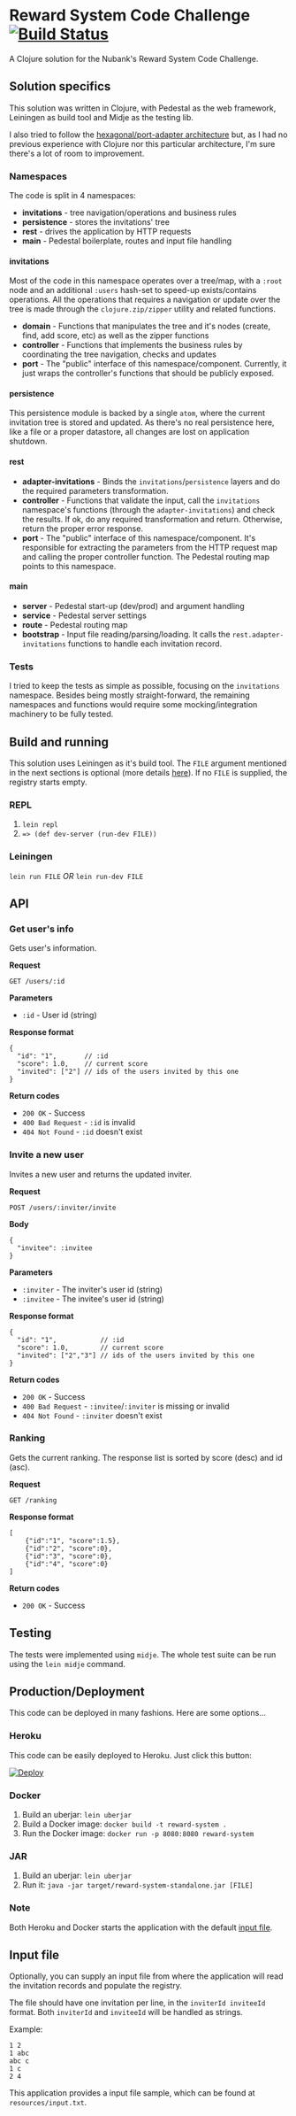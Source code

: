 # Reward System Code Challenge [![Build Status](https://travis-ci.org/tavlima/code-challenge-reward-system.svg?branch=master)](https://travis-ci.org/tavlima/code-challenge-reward-system)

A Clojure solution for the Nubank's Reward System Code Challenge.

## Solution specifics

This solution was written in Clojure, with Pedestal as the web framework, Leiningen as build tool and Midje as the testing lib.

I also tried to follow the [hexagonal/port-adapter architecture](http://alistair.cockburn.us/Hexagonal+architecture) but, as I had no previous experience with Clojure nor this particular architecture, I'm sure there's a lot of room to improvement.  

### Namespaces

The code is split in 4 namespaces:

* **invitations** - tree navigation/operations and business rules
* **persistence** - stores the invitations' tree
* **rest** - drives the application by HTTP requests
* **main** - Pedestal boilerplate, routes and input file handling

#### invitations

Most of the code in this namespace operates over a tree/map, with a `:root` node and an additional `:users` hash-set to speed-up exists/contains operations. All the operations that requires a navigation or update over the tree is made through the `clojure.zip/zipper` utility and related functions.

* **domain** - Functions that manipulates the tree and it's nodes (create, find, add score, etc) as well as the zipper functions
* **controller** - Functions that implements the business rules by coordinating the tree navigation, checks and updates
* **port** - The "public" interface of this namespace/component. Currently, it just wraps the controller's functions that should be publicly exposed.

#### persistence

This persistence module is backed by a single `atom`, where the current invitation tree is stored and updated. As there's no real persistence here, like a file or a proper datastore, all changes are lost on application shutdown.

#### rest

* **adapter-invitations** - Binds the `invitations`/`persistence` layers and do the required parameters transformation. 
* **controller** - Functions that validate the input, call the `invitations` namespace's functions (through the `adapter-invitations`) and check the results. If ok, do any required transformation and return. Otherwise, return the proper error response.
* **port** - The "public" interface of this namespace/component. It's responsible for extracting the parameters from the HTTP request map and calling the proper controller function. The Pedestal routing map points to this namespace.

#### main

* **server** - Pedestal start-up (dev/prod) and argument handling
* **service** - Pedestal server settings
* **route** - Pedestal routing map
* **bootstrap** - Input file reading/parsing/loading. It calls the `rest.adapter-invitations` functions to handle each invitation record. 

### Tests

I tried to keep the tests as simple as possible, focusing on the `invitations` namespace. Besides being mostly straight-forward, the remaining namespaces and functions would require some mocking/integration machinery to be fully tested.

## Build and running

This solution uses Leiningen as it's build tool. The `FILE` argument mentioned in the next sections is optional (more details [here](#input-file)). If no `FILE` is supplied, the registry starts empty.

### REPL

1. `lein repl`
2. `=> (def dev-server (run-dev FILE))`

### Leiningen

`lein run FILE` _OR_ `lein run-dev FILE`

## API

### Get user's info

Gets user's information.

**Request**

`GET /users/:id`

**Parameters**

* `:id` - User id (string)

**Response format**

```
{
  "id": "1",       // :id
  "score": 1.0,    // current score
  "invited": ["2"] // ids of the users invited by this one
}
```

**Return codes**

* `200 OK` - Success
* `400 Bad Request` - `:id` is invalid
* `404 Not Found` - `:id` doesn't exist

### Invite a new user

Invites a new user and returns the updated inviter.

**Request**

`POST /users/:inviter/invite`

**Body**

```
{
  "invitee": :invitee
}
```

**Parameters**

* `:inviter` - The inviter's user id (string)
* `:invitee` - The invitee's user id (string)

**Response format**

```
{
  "id": "1",           // :id
  "score": 1.0,        // current score
  "invited": ["2","3"] // ids of the users invited by this one
}
```

**Return codes**

* `200 OK` - Success
* `400 Bad Request` - `:invitee`/`:inviter` is missing or invalid
* `404 Not Found` - `:inviter` doesn't exist

### Ranking

Gets the current ranking. The response list is sorted by score (desc) and id (asc).

**Request**

`GET /ranking`

**Response format**

```
[
    {"id":"1", "score":1.5},
    {"id":"2", "score":0},
    {"id":"3", "score":0},
    {"id":"4", "score":0}
]
```

**Return codes**

* `200 OK` - Success

## Testing

The tests were implemented using `midje`. The whole test suite can be run using the `lein midje` command.

## Production/Deployment

This code can be deployed in many fashions. Here are some options...

### Heroku

This code can be easily deployed to Heroku. Just click this button:

[![Deploy](https://www.herokucdn.com/deploy/button.svg)](https://heroku.com/deploy)

### Docker

1. Build an uberjar: `lein uberjar`
2. Build a Docker image: `docker build -t reward-system .`
3. Run the Docker image: `docker run -p 8080:8080 reward-system`

### JAR

1. Build an uberjar: `lein uberjar`
2. Run it: `java -jar target/reward-system-standalone.jar [FILE]`

### Note

Both Heroku and Docker starts the application with the default [input file](#input-file).

## Input file

Optionally, you can supply an input file from where the application will read the invitation records and populate the registry.

The file should have one invitation per line, in the `inviterId inviteeId` format. Both `inviterId` and `inviteeId` will be handled as strings.

Example:

```
1 2
1 abc
abc c
1 c
2 4
```

This application provides a input file sample, which can be found at `resources/input.txt`.